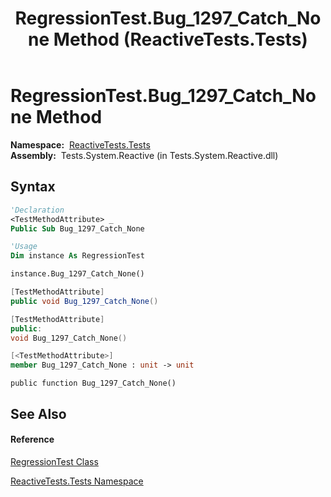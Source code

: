 ﻿---
title: RegressionTest.Bug_1297_Catch_None Method  (ReactiveTests.Tests)
TOCTitle: Bug_1297_Catch_None Method
ms:assetid: M:ReactiveTests.Tests.RegressionTest.Bug_1297_Catch_None
ms:mtpsurl: https://msdn.microsoft.com/en-us/library/reactivetests.tests.regressiontest.bug_1297_catch_none(v=VS.103)
ms:contentKeyID: 36619913
ms.date: 06/28/2011
mtps_version: v=VS.103
f1_keywords:
- ReactiveTests.Tests.RegressionTest.Bug_1297_Catch_None
dev_langs:
- CSharp
- JScript
- VB
- FSharp
- c++
---

# RegressionTest.Bug\_1297\_Catch\_None Method

**Namespace:**  [ReactiveTests.Tests](hh289046\(v=vs.103\).md)  
**Assembly:**  Tests.System.Reactive (in Tests.System.Reactive.dll)

## Syntax

``` vb
'Declaration
<TestMethodAttribute> _
Public Sub Bug_1297_Catch_None
```

``` vb
'Usage
Dim instance As RegressionTest

instance.Bug_1297_Catch_None()
```

``` csharp
[TestMethodAttribute]
public void Bug_1297_Catch_None()
```

``` c++
[TestMethodAttribute]
public:
void Bug_1297_Catch_None()
```

``` fsharp
[<TestMethodAttribute>]
member Bug_1297_Catch_None : unit -> unit 
```

``` jscript
public function Bug_1297_Catch_None()
```

## See Also

#### Reference

[RegressionTest Class](hh288966\(v=vs.103\).md)

[ReactiveTests.Tests Namespace](hh289046\(v=vs.103\).md)

